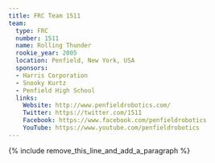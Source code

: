 ```yaml
---
title: FRC Team 1511
team:
  type: FRC
  number: 1511
  name: Rolling Thunder
  rookie_year: 2005
  location: Penfield, New York, USA
  sponsors:
  - Harris Corporation
  - Snooky Kurtz
  - Penfield High School
  links:
    Website: http://www.penfieldrobotics.com/
    Twitter: https://twitter.com/1511
    Facebook: https://www.facebook.com/penfieldrobotics
    YouTube: https://www.youtube.com/penfieldrobotics
---
```


{% include remove_this_line_and_add_a_paragraph %}